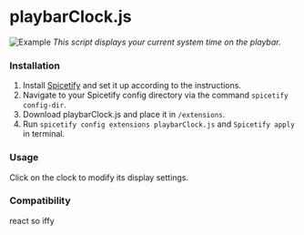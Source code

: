 # playbarClock.js

![Example](example.png)
_This script displays your current system time on the playbar._

### Installation

1. Install [Spicetify](https://spicetify.app) and set it up according to the instructions.
2. Navigate to your Spicetify config directory via the command `spicetify config-dir`.
3. Download playbarClock.js and place it in `/extensions`.
4. Run `spicetify config extensions playbarClock.js` and `Spicetify apply` in terminal.

### Usage

Click on the clock to modify its display settings.

### Compatibility

react so iffy
